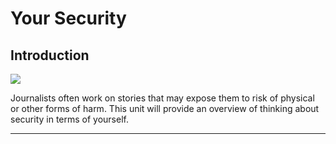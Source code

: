 # Your Security

## Introduction

![](recap.png)

Journalists often work on stories that may expose them to risk of physical or other forms of harm. This unit will provide an overview of thinking about security in terms of yourself.


***